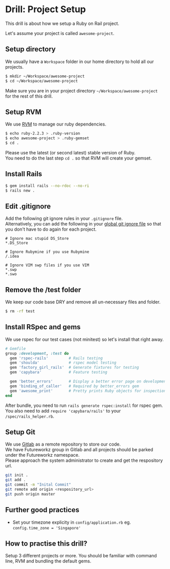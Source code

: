 # Drill: Project Setup
This drill is about how we setup a Ruby on Rail project.

Let's assume your project is called `awesome-project`.

## Setup directory
We usually have a `Workspace` folder in our home directory to hold all our projects.

```sh
$ mkdir ~/Workspace/awesome-project
$ cd ~/Workspace/awesome-project
```

Make sure you are in your project directory `~/Workspace/awesome-project` for the rest of this drill.

## Setup RVM
We use [RVM](http://rvm.io/) to manage our ruby dependencies.

```sh
$ echo ruby-2.2.3 > .ruby-version
$ echo awesome-project > .ruby-gemset
$ cd .
```

Please use the latest (or second latest) stable version of Ruby.  
You need to do the last step `cd .` so that RVM will create your gemset.

## Install Rails
```sh
$ gem install rails --no-rdoc --no-ri
$ rails new .
```

## Edit .gitignore
Add the following git ignore rules in your `.gitignore` file.  
Alternatively, you can add the following in your [global git ignore file](http://devoh.com/blog/2013/01/global-gitignore) so that you don't have to do again for each project.

```
# Ignore mac stupid DS_Store
*.DS_Store

# Ignore Rubymine if you use Rubymine
/.idea

# Ignore VIM swp files if you use VIM
*.swp
*.swo
```

## Remove the /test folder
We keep our code base DRY and remove all un-necessary files and folder.

```sh
$ rm -rf test
```

## Install RSpec and gems
We use rspec for our test cases (not minitest) so let's install that right away.

```ruby
# Gemfile
group :development, :test do
  gem 'rspec-rails'         # Rails testing
  gem 'shoulda'             # rspec model testing
  gem 'factory_girl_rails'  # Generate fixtures for testing
  gem 'capybara'            # Feature testing

  gem 'better_errors'       # Display a better error page on development webpage
  gem 'binding_of_caller'   # Required by better_errors gem
  gem 'awesome_print'       # Pretty prints Ruby objects for inspection
end
```

After bundle, you need to run `rails generate rspec:install` for rspec gem.  
You also need to add `require 'capybara/rails'` to your `/spec/rails_helper.rb`.

## Setup Git
We use [Gitlab](http://gitlab.com) as a remote repository to store our code.  
We have Futureworkz group in Gitlab and all projects should be parked under the Futureworkz namespace.  
Please approach the system administrator to create and get the respository url.

```sh
git init .
git add .
git commit -m "Inital Commit"
git remote add origin <respository_url>
git push origin master
```

## Further good practices
- Set your timezone explicity in `config/application.rb` eg. `config.time_zone = 'Singapore'`

## How to practise this drill?
Setup 3 different projects or more. You should be familiar with command line, RVM and bundling the default gems.
